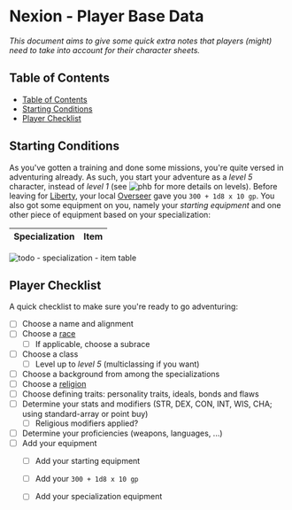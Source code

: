 # Nexion - Player Base Data
*This document aims to give some quick extra notes that players (might) need to take into account for their character sheets.*

## Table of Contents
 - [Table of Contents](./base.md#table-of-contents)
 - [Starting Conditions](./base.md#starting-conditions)
 - [Player Checklist](./base.md#player-checklist)

## Starting Conditions
As you've gotten a training and done some missions, you're quite versed in adventuring already. As such, you start your adventure as a *level 5* character, instead of *level 1* (see ![phb] for more details on levels). Before leaving for [Liberty](./world_fow_cities.md#liberty), your local [Overseer](./factions.md#pioneers-delight) gave you `300 + 1d8 x 10 gp`. You also got some equipment on you, namely your *starting equipment* and one other piece of equipment based on your specialization:

 Specialization | Item
 --- | ---

 ![todo] - specialization - item table

## Player Checklist
A quick checklist to make sure you're ready to go adventuring:
 - [ ] Choose a name and alignment
 - [ ] Choose a [race](./races.md)
   - [ ] If applicable, choose a subrace
 - [ ] Choose a class
   - [ ] Level up to *level 5* (multiclassing if you want)
 - [ ] Choose a background from among the specializations
 - [ ] Choose a [religion](./factions.md#religions)
 - [ ] Choose defining traits: personality traits, ideals, bonds and flaws
 - [ ] Determine your stats and modifiers (STR, DEX, CON, INT, WIS, CHA; using standard-array or point buy)
   - [ ] Religious modifiers applied?
 - [ ] Determine your proficiencies (weapons, languages, ...)
 - [ ] Add your equipment
   - [ ] Add your starting equipment
   - [ ] Add your `300 + 1d8 x 10 gp`
   - [ ] Add your specialization equipment


[//]: # (Links)
[todo]: https://img.shields.io/badge/Status-To_Do-important

[phb]: https://img.shields.io/badge/resource-PHb-orange
[mm]: https://img.shields.io/badge/resource-MM-blue
[volo]: https://img.shields.io/badge/resource-Volo-lightgrey
[dmg]: https://img.shields.io/badge/resource-DMG-purple
